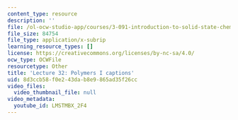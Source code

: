 ```yaml
---
content_type: resource
description: ''
file: /ol-ocw-studio-app/courses/3-091-introduction-to-solid-state-chemistry-fall-2018/LMSTMBX_2F4_captions.webvtt
file_size: 84754
file_type: application/x-subrip
learning_resource_types: []
license: https://creativecommons.org/licenses/by-nc-sa/4.0/
ocw_type: OCWFile
resourcetype: Other
title: 'Lecture 32: Polymers I captions'
uid: 8d3ccb58-f0e2-43da-b8e9-865ad35f26cc
video_files:
  video_thumbnail_file: null
video_metadata:
  youtube_id: LMSTMBX_2F4
---
```

